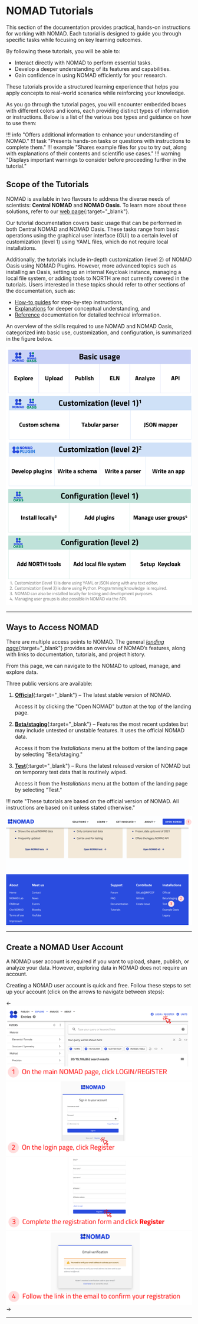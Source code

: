 # NOMAD Tutorials

This section of the documentation provides practical, hands-on instructions for working with NOMAD. Each tutorial is designed to guide you through specific tasks while focusing on key learning outcomes.

By following these tutorials, you will be able to:

- Interact directly with NOMAD to perform essential tasks.
- Develop a deeper understanding of its features and capabilities.
- Gain confidence in using NOMAD efficiently for your research.

These tutorials provide a structured learning experience that helps you apply concepts to real-world scenarios while reinforcing your knowledge.

As you go through the tutorial pages, you will encounter embedded boxes with different colors and icons, each providing distinct types of information or instructions. Below is a list of the various box types and guidance on how to use them:

!!! info "Offers additional information to enhance your understanding of NOMAD."
!!! task "Presents hands-on tasks or questions with instructions to complete them."
!!! example "Shares example files for you to try out, along with explanations of their contents and scientific use cases."
!!! warning "Displays important warnings to consider before proceeding further in the tutorial."

## Scope of the Tutorials

NOMAD is available in two flavours to address the diverse needs of scientists: **Central NOMAD** and **NOMAD Oasis**. To learn more about these solutions, refer to our [web page](https://nomad-lab.eu/){:target="_blank"}.

Our tutorial documentation covers basic usage that can be performed in both Central NOMAD and NOMAD Oasis. These tasks range from basic operations using the graphical user interface (GUI) to a certain level of customization (level 1) using YAML files, which do not require local installations.

Additionally, the tutorials include in-depth customization (level 2) of NOMAD Oasis using NOMAD Plugins. However, more advanced topics such as installing an Oasis, setting up an internal Keycloak instance, managing a local file system, or adding tools to NORTH are not currently covered in the tutorials. Users interested in these topics should refer to other sections of the documentation, such as:

- [How-to guides](../howto/overview.md) for step-by-step instructions,
- [Explanations](../explanation/data.md) for deeper conceptual understanding, and
- [Reference](../reference/config.md) documentation for detailed technical information.

An overview of the skills required to use NOMAD and NOMAD Oasis, categorized into basic use, customization, and configuration, is summarized in the figure below.

<img src="images/overview.png" alt="Competences of NOMAD" width="800">

------

## Ways to Access NOMAD

There are multiple access points to NOMAD. The general [_landing page_](https://nomad-lab.eu/nomad-lab/){:target="_blank"} provides an overview of NOMAD’s features, along with links to documentation, tutorials, and project history.

From this page, we can navigate to the NOMAD to upload, manage, and explore data.

Three public versions are available:

1. [**Official**](https://nomad-lab.eu/prod/v1/gui/search/entries){:target="_blank"} – The latest stable version of NOMAD.

    Access it by clicking the "Open NOMAD" button at the top of the landing page.

2. [**Beta/staging**](https://nomad-lab.eu/prod/v1/staging/gui/search/entries){:target="_blank"} – Features the most recent updates but may include untested or unstable features. It uses the official NOMAD data.

    Access it from the *Installations* menu at the bottom of the landing page by selecting "Beta/staging."

3. [**Test**](https://nomad-lab.eu/prod/v1/test/gui/search/entries){:target="_blank"} – Runs the latest released version of NOMAD but on temporary test data that is routinely wiped.

    Access it from the *Installations* menu at the bottom of the landing page by selecting "Test."

!!! note "These tutorials are based on the official version of NOMAD. All instructions are based on it unless stated otherwise."

<div style="text-align: center;">
    <img src="images/access_NOMAD.png" alt="Access NOMAD" width="600">
</div>

------------
## Create a NOMAD User Account

A NOMAD user account is required if you want to upload, share, publish, or analyze your data. However, exploring data in NOMAD does not require an account.

Creating a NOMAD user account is quick and free. Follow these steps to set up your account (click on the arrows to navigate between steps):

<div class="image-slider">
    <div class="nav-arrow left" id="prev">←</div>
    <img src="images/account_1.png" alt="Image 1" class="active">
    <img src="images/account_2.png" alt="Image 2">
    <img src="images/account_3.png" alt="Image 3">
    <img src="images/account_4.png" alt="Image 4">
    <div class="nav-arrow right" id="next">→</div>
</div>

----------